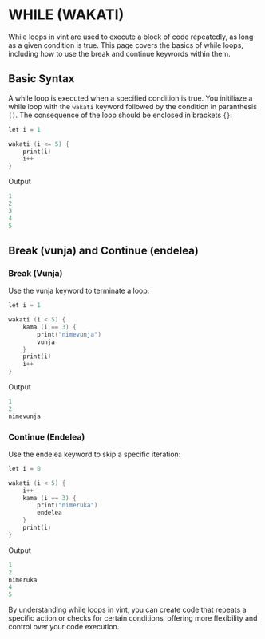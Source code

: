# WHILE (WAKATI)

While loops in vint are used to execute a block of code repeatedly, as long as a given condition is true. This page covers the basics of while loops, including how to use the break and continue keywords within them.

## Basic Syntax

A while loop is executed when a specified condition is true. You initiliaze a while loop with the `wakati` keyword followed by the condition in paranthesis  `()`. The consequence of the loop should be enclosed in brackets `{}`:
```s
let i = 1

wakati (i <= 5) {
	print(i)
	i++
}
```
Output
```s
1
2
3
4
5
```

## Break (vunja) and Continue (endelea)
### Break (Vunja)

Use the vunja keyword to terminate a loop:

```s
let i = 1

wakati (i < 5) {
	kama (i == 3) {
		print("nimevunja")
		vunja
	}
	print(i)
	i++
}
```
Output
```s
1
2
nimevunja
```

### Continue (Endelea)

Use the endelea keyword to skip a specific iteration:

```s
let i = 0

wakati (i < 5) {
	i++
	kama (i == 3) {
		print("nimeruka")
		endelea
	}
	print(i)
}
```
Output
```s
1
2
nimeruka
4
5
```

By understanding while loops in vint, you can create code that repeats a specific action or checks for certain conditions, offering more flexibility and control over your code execution.